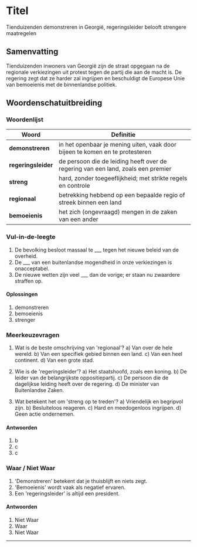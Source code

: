 # Titel
Tienduizenden demonstreren in Georgië, regeringsleider belooft strengere maatregelen

## Samenvatting
Tienduizenden inwoners van Georgië zijn de straat opgegaan na de regionale verkiezingen uit protest tegen de partij die aan de macht is. De regering zegt dat ze harder zal ingrijpen en beschuldigt de Europese Unie van bemoeienis met de binnenlandse politiek.

## Woordenschatuitbreiding

### Woordenlijst

| Woord | Definitie |
|-------|-----------|
| **demonstreren** | in het openbaar je mening uiten, vaak door bijeen te komen en te protesteren |
| **regeringsleider** | de persoon die de leiding heeft over de regering van een land, zoals een premier |
| **streng** | hard, zonder toegeeflijkheid; met strikte regels en controle |
| **regionaal** | betrekking hebbend op een bepaalde regio of streek binnen een land |
| **bemoeienis** | het zich (ongevraagd) mengen in de zaken van een ander |

### Vul-in-de-leegte
1. De bevolking besloot massaal te ___ tegen het nieuwe beleid van de overheid.
2. De ___ van een buitenlandse mogendheid in onze verkiezingen is onacceptabel.
3. De nieuwe wetten zijn veel ___ dan de vorige; er staan nu zwaardere straffen op.

#### Oplossingen
1. demonstreren
2. bemoeienis
3. strenger

### Meerkeuzevragen
1. Wat is de beste omschrijving van 'regionaal'?
   a) Van over de hele wereld.
   b) Van een specifiek gebied binnen een land.
   c) Van een heel continent.
   d) Van een grote stad.

2. Wie is de 'regeringsleider'?
   a) Het staatshoofd, zoals een koning.
   b) De leider van de belangrijkste oppositiepartij.
   c) De persoon die de dagelijkse leiding heeft over de regering.
   d) De minister van Buitenlandse Zaken.

3. Wat betekent het om 'streng op te treden'?
   a) Vriendelijk en begripvol zijn.
   b) Besluiteloos reageren.
   c) Hard en meedogenloos ingrijpen.
   d) Geen actie ondernemen.

#### Antwoorden
1. b
2. c
3. c

### Waar / Niet Waar
1. 'Demonstreren' betekent dat je thuisblijft en niets zegt.
2. 'Bemoeienis' wordt vaak als negatief ervaren.
3. Een 'regeringsleider' is altijd een president.

#### Antwoorden
1. Niet Waar
2. Waar
3. Niet Waar
---